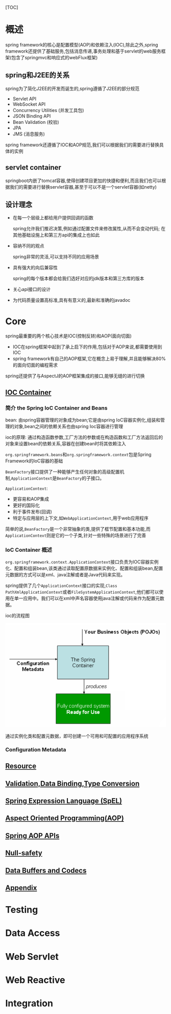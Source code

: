 [TOC]

# 概述

spring framework的核心是配置模型(AOP)和依赖注入(IOC),除此之外,spring framework还提供了基础服务,包括消息传递,事务处理和基于servlet的web服务框架(包含了springmvc和响应式的webFlux框架)

## spring和J2EE的关系

spring为了简化J2EE的开发而诞生的,spring遵循了J2EE的部分规范

- Servlet API 
- WebSocket API
- Concurrency Utilities (并发工具包)
- JSON Binding API 
- Bean Validation (校验)
- JPA 
- JMS (消息服务)

spring framework还遵循了IOC和AOP规范,我们可以根据我们的需要进行替换具体的实例

## servlet container 

springboot内嵌了tomcat容器,使得创建项目更加的快捷和便利,而且我们也可以根据我们的需要进行替换servlet容器,甚至于可以不是一个servlet容器(如netty)

## 设计理念

- 在每一个层级上都给用户提供回调的函数

  spring允许我们推迟决策,例如通过配置文件来修改属性,从而不会变动代码; 在其他基础设施上和第三方api的集成上也如此

- 容纳不同的观点

  spring非常的灵活,可以支持不同的应用场景

- 具有强大的向后兼容性

  spring的每个版本都会给我们选好对应的jdk版本和第三方库的版本

- 关心api接口的设计

- 为代码质量设置高标准,具有有意义的,最新和准确的javadoc

# Core

spring最重要的两个核心技术是IOC(控制反转)和AOP(面向切面)

- IOC在spring框架中起到了承上启下的作用,包括对于AOP来说,都需要使用到IOC
- spring framework有自己的AOP框架,它在概念上易于理解,并且能够解决80%的面向切面的编程需求

spring还提供了与AspectJ的AOP框架集成的接口,能够无缝的进行切换

## [IOC Container](https://docs.spring.io/spring/docs/current/spring-framework-reference/core.html#beans)

### 简介 the Spring IoC Container and Beans

bean: 由spring容器管理的对象成为bean;它是由spring IoC容器实例化,组装和管理的对象,bean之间的依赖关系也由spring Ioc容器进行管理

ioc的原理: 通过构造函数参数,工厂方法的参数或在构造函数和工厂方法返回后的对象来设置bean的依赖关系,容器在创建bean时将其依赖注入



`org.springframework.beans`和`org.springframework.context`包是Spring Framework的IoC容器的基础

`BeanFactory`接口提供了一种能够产生任何对象的高级配置机制,`ApplicationContext`是`BeanFactory`的子接口。

`ApplicationContext`:

- 更容易和AOP集成
- 更好的国际化
- 利于事件发布(回调)
- 特定与应用层的上下文,如`WebApplicationContext`,用于web应用程序

简单的说,`BeanFactory`是一个非常抽象的类,提供了框节配置和基本功能,而`ApplicationContext`则是它的一个子类,针对一些特殊的场景进行了完善

### IoC Container 概述

`org.springframework.context.ApplicationContext`接口负责为IOC容器实例化、配置和组装bean,该类通过读取配置原数据来实例化、配置和组装bean,配置元数据的方式可以是xml、java注解或者是Java代码来实现。

spring提供了几个`ApplicationContext`接口的实现,`Class PathXmlApplicationContext`或者`FileSystemApplicationContext`,他们都可以使用在单一应用中。我们可以在xml中声名容器使用java注解或代码来作为配置元数据。

ioc的流程图

![1568091058850](.img/.springFramework/1568091058850.png)

通过实例化类和配置元数据，即可创建一个可用和可配置的应用程序系统

### Configuration Metadata





## [Resource](https://docs.spring.io/spring/docs/current/spring-framework-reference/core.html#resources)

## [Validation,Data Binding,Type Conversion](https://docs.spring.io/spring/docs/current/spring-framework-reference/core.html#validation)

## [Spring Expression Language (SpEL)](https://docs.spring.io/spring/docs/current/spring-framework-reference/core.html#expressions)

## [Aspect Oriented Programming(AOP)](https://docs.spring.io/spring/docs/current/spring-framework-reference/core.html#aop)

## [Spring AOP APIs](https://docs.spring.io/spring/docs/current/spring-framework-reference/core.html#aop-api)

## [Null-safety](https://docs.spring.io/spring/docs/current/spring-framework-reference/core.html#null-safety)

## [Data Buffers and Codecs](https://docs.spring.io/spring/docs/current/spring-framework-reference/core.html#databuffers)

## [Appendix](https://docs.spring.io/spring/docs/current/spring-framework-reference/core.html#appendix)

# Testing

# Data Access

# Web Servlet

# Web Reactive

# Integration

